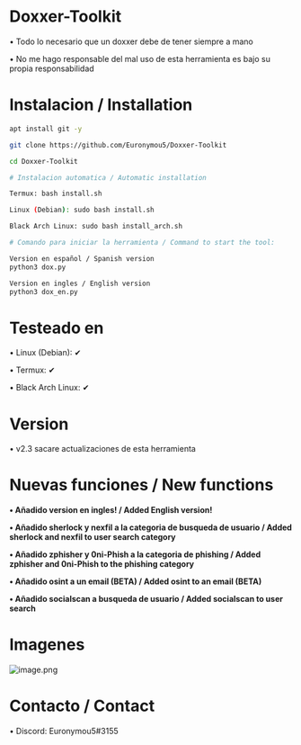 # Doxxer-Toolkit
• Todo lo necesario que un doxxer debe de tener siempre a mano

• No me hago responsable del mal uso de esta herramienta es bajo su propia responsabilidad
# Instalacion / Installation
```bash
apt install git -y
```
```bash
git clone https://github.com/Euronymou5/Doxxer-Toolkit
```
```bash
cd Doxxer-Toolkit
```
```bash
# Instalacion automatica / Automatic installation

Termux: bash install.sh

Linux (Debian): sudo bash install.sh

Black Arch Linux: sudo bash install_arch.sh
```
```bash
# Comando para iniciar la herramienta / Command to start the tool:

Version en español / Spanish version
python3 dox.py

Version en ingles / English version
python3 dox_en.py
```
# Testeado en
• Linux (Debian): ✔

• Termux: ✔

• Black Arch Linux: ✔
# Version
• v2.3 sacare actualizaciones de esta herramienta

# Nuevas funciones / New functions

**• Añadido version en ingles! / Added English version!**

**• Añadido sherlock y nexfil a la categoria de busqueda de usuario / Added sherlock and nexfil to user search category**

**• Añadido zphisher y 0ni-Phish a la categoria de phishing / Added zphisher and 0ni-Phish to the phishing category**

**• Añadido osint a un email (BETA) / Added osint to an email (BETA)**

**• Añadido socialscan a busqueda de usuario / Added socialscan to user search**

# Imagenes
![image.png](https://github.com/Euronymou5/Doxxer-Toolkit/blob/main/.imagenes/doxxer.png?raw=true)
# Contacto / Contact
• Discord: Euronymou5#3155
